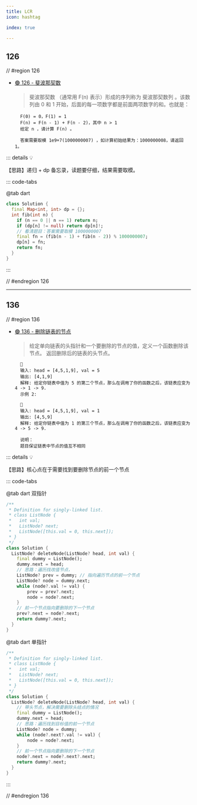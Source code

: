 ```yaml
---
title: LCR
icon: hashtag

index: true

---
```


<!-- more -->

## 126

// #region 126

- [🟢 126 - 斐波那契数](https://leetcode.cn/problems/fei-bo-na-qi-shu-lie-lcof)
    > 斐波那契数 （通常用 F(n) 表示）形成的序列称为 斐波那契数列 。该数列由 0 和 1 开始，后面的每一项数字都是前面两项数字的和。也就是：

        F(0) = 0，F(1) = 1
        F(n) = F(n - 1) + F(n - 2)，其中 n > 1
        给定 n ，请计算 F(n) 。

        答案需要取模 1e9+7(1000000007) ，如计算初始结果为：1000000008，请返回 1。

::: details 💡

【思路】递归 + dp 备忘录，读题要仔细，结果需要取模。

::: code-tabs

@tab dart
```dart
class Solution {
  final Map<int, int> dp = {};  
  int fib(int n) {
    if (n == 0 || n == 1) return n;
    if (dp[n] != null) return dp[n]!;
    // 看清题目：答案需要取模 1000000007
    final fn = (fib(n - 1) + fib(n - 2)) % 1000000007;
    dp[n] = fn;
    return fn;
  }
}
```

:::

// #endregion 126

------

## 136

// #region 136

- [🟢 136 - 删除链表的节点](https://leetcode.cn/problems/shan-chu-lian-biao-de-jie-dian-lcof/)
    > 给定单向链表的头指针和一个要删除的节点的值，定义一个函数删除该节点。
    > 返回删除后的链表的头节点。

        🌰
        输入: head = [4,5,1,9], val = 5
        输出: [4,1,9]
        解释: 给定你链表中值为 5 的第二个节点，那么在调用了你的函数之后，该链表应变为 4 -> 1 -> 9.
        示例 2:
        
        🌰
        输入: head = [4,5,1,9], val = 1
        输出: [4,5,9]
        解释: 给定你链表中值为 1 的第三个节点，那么在调用了你的函数之后，该链表应变为 4 -> 5 -> 9.
        
        说明：
        题目保证链表中节点的值互不相同

::: details 💡

【思路】核心点在于需要找到要删除节点的前一个节点

::: code-tabs

@tab dart 双指针
```dart
/**
 * Definition for singly-linked list.
 * class ListNode {
 *   int val;
 *   ListNode? next;
 *   ListNode([this.val = 0, this.next]);
 * }
 */
class Solution {
  ListNode? deleteNode(ListNode? head, int val) {
    final dummy = ListNode();
    dummy.next = head;
    // 思路：遍历找改值节点，
    ListNode? prev = dummy; // 指向遍历节点的前一个节点
    ListNode? node = dummy.next;
    while (node?.val != val) {
        prev = prev?.next;
        node = node?.next;
    }
    // 前一个节点指向要删除的下一个节点
    prev?.next = node?.next;
    return dummy?.next;
  }
}
```

@tab dart 单指针
```dart
/**
 * Definition for singly-linked list.
 * class ListNode {
 *   int val;
 *   ListNode? next;
 *   ListNode([this.val = 0, this.next]);
 * }
 */
class Solution {
  ListNode? deleteNode(ListNode? head, int val) {
    // 带头节点，解决需要删除头结点的情况
    final dummy = ListNode();
    dummy.next = head;
    // 思路：遍历找到目标值的前一个节点
    ListNode? node = dummy;
    while (node?.next?.val != val) {
        node = node?.next;
    }
    // 前一个节点指向要删除的下一个节点
    node?.next = node?.next?.next;
    return dummy?.next;
  }
}
```

:::

// #endregion 136